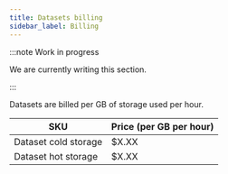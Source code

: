 ```yaml
---
title: Datasets billing
sidebar_label: Billing
---
```


:::note Work in progress

We are currently writing this section.

:::

Datasets are billed per GB of storage used per hour.

| SKU                  | Price (per GB per hour) |
| -------------------- | ----------------------- |
| Dataset cold storage | $X.XX                   |
| Dataset hot storage  | $X.XX                   |
